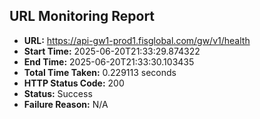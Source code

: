 ## URL Monitoring Report

- **URL:** https://api-gw1-prod1.fisglobal.com/gw/v1/health
- **Start Time:** 2025-06-20T21:33:29.874322
- **End Time:** 2025-06-20T21:33:30.103435
- **Total Time Taken:** 0.229113 seconds
- **HTTP Status Code:** 200
- **Status:** Success
- **Failure Reason:** N/A
